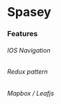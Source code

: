 <!-- # React Native Navigator Experimental + Redux

> This application uses React Native version 0.28.0-rc.0 or higher

To View Part 2 (master branch), click [here](https://github.com/dabit3/react-native-navigator-experimental-redux).

To View Part 3 (part3-tabs branch), click [here](https://github.com/dabit3/react-native-navigator-experimental-redux/tree/part3-tabs).

### This boilerplate also goes along with the medium post [React Native Navigator Experimental Part 3 — Adding Tabs](https://medium.com/@dabit3/react-native-navigator-experimental-part-3-adding-tabs-28a2c57356b6#.3eaqtm2dq)

##### To get started with this project, do the following:

1 clone the project:

```
git clone git@github.com:dabit3/react-native-navigator-experimental-redux.git
```

2 cd into the project

```
cd react-native-navigator-experimental-redux
```

3 install dependencies

```
npm install
```

4 Check out this branch:

```
git checkout part3-tabs-part2
```

5 Run the project in either an Android or iOS environment. -->

# Spasey

### Features
###### IOS Navigation
###### Redux pattern
###### Mapbox / Leafjs
